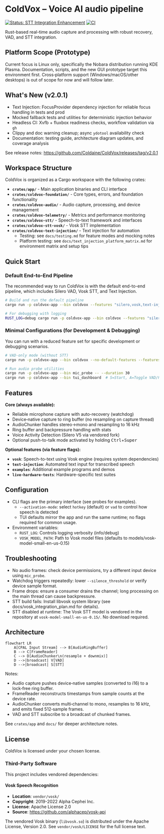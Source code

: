# ColdVox – Voice AI audio pipeline

[![Status: STT Integration Enhancement](https://img.shields.io/badge/Status-STT%20Integration%20Enhancement-blue)](docs/PROJECT_STATUS.md)
[![CI](https://github.com/Coldaine/ColdVox/actions/workflows/ci.yml/badge.svg)](https://github.com/Coldaine/ColdVox/actions/workflows/ci.yml)

Rust-based real-time audio capture and processing with robust recovery, VAD, and STT integration.

## Platform Scope (Prototype)

Current focus is Linux only, specifically the Nobara distribution running KDE Plasma. Documentation, scripts, and the new GUI prototype target this environment first. Cross‑platform support (Windows/macOS/other desktops) is out of scope for now and will follow later.

## What's New (v2.0.1)

- Text Injection: FocusProvider dependency injection for reliable focus handling in tests and prod
- Mocked fallback tests and utilities for deterministic injection behavior
- Headless CI: Xvfb + fluxbox readiness checks, workflow validation via `gh`
- Clippy and doc warning cleanup; async `ydotool` availability check
- Documentation: testing guide, architecture diagram updates, and coverage analysis

See release notes: https://github.com/Coldaine/ColdVox/releases/tag/v2.0.1

## Workspace Structure

ColdVox is organized as a Cargo workspace with the following crates:

- **`crates/app/`** - Main application binaries and CLI interface
- **`crates/coldvox-foundation/`** - Core types, errors, and foundation functionality
- **`crates/coldvox-audio/`** - Audio capture, processing, and device management
- **`crates/coldvox-telemetry/`** - Metrics and performance monitoring
- **`crates/coldvox-stt/`** - Speech-to-text framework and interfaces
- **`crates/coldvox-stt-vosk/`** - Vosk STT implementation
- **`crates/coldvox-text-injection/`** - Text injection for automation
  - Testing: see `docs/testing.md` for feature modes and mocking notes
  - Platform testing: see `docs/text_injection_platform_matrix.md` for environment matrix and setup tips

## Quick Start

### Default End-to-End Pipeline

The recommended way to run ColdVox is with the default end-to-end pipeline, which includes Silero VAD, Vosk STT, and Text Injection.

```bash
# Build and run the default pipeline
cargo run -p coldvox-app --bin coldvox --features "silero,vosk,text-injection"

# For debugging with logging
RUST_LOG=debug cargo run -p coldvox-app --bin coldvox --features "silero,vosk,text-injection"
```

### Minimal Configurations (for Development & Debugging)

You can run with a reduced feature set for specific development or debugging scenarios.

```bash
# VAD-only mode (without STT)
cargo run -p coldvox-app --bin coldvox --no-default-features --features "silero,text-injection"

# Run audio probe utilities
cargo run -p coldvox-app --bin mic_probe -- --duration 30
cargo run -p coldvox-app --bin tui_dashboard  # S=Start, A=Toggle VAD/PTT, R=Reset, Q=Quit
```

## Features

**Core (always available):**
- Reliable microphone capture with auto-recovery (watchdog)
- Device‑native capture to ring buffer (no resampling on capture thread)
- AudioChunker handles stereo→mono and resampling to 16 kHz
- Ring buffer and backpressure handling with stats
- Voice Activity Detection (Silero V5 via vendored fork)
- Optional push-to-talk mode activated by holding <kbd>Ctrl</kbd>+<kbd>Super</kbd>

**Optional features (via feature flags):**
- **`vosk`**: Speech-to-text using Vosk engine (requires system dependencies)
- **`text-injection`**: Automated text input for transcribed speech
- **`examples`**: Additional example programs and demos
- **`live-hardware-tests`**: Hardware-specific test suites

## Configuration

- CLI flags are the primary interface (see probes for examples).
  - `--activation-mode`: select `hotkey` (default) or `vad` to control how speech is detected
  - TUI defaults mirror the app and run the same runtime; no flags required for common usage.
- Environment variables:
  - `RUST_LOG`: Controls logging verbosity (info/debug)
  - `VOSK_MODEL_PATH`: Path to Vosk model files (defaults to models/vosk-model-small-en-us-0.15)

## Troubleshooting

- No audio frames: check device permissions, try a different input device using `mic_probe`.
- Watchdog triggers repeatedly: lower `--silence_threshold` or verify device sample format.
- Frame drops: ensure a consumer drains the channel; long processing on the main thread can cause backpressure.
- STT build fails: Install libvosk system library (see docs/vosk_integration_plan.md for details).
- STT disabled at runtime: The Vosk STT model is vendored in the repository at `vosk-model-small-en-us-0.15/`. No download required.

## Architecture

```mermaid
flowchart LR
    A[CPAL Input Stream] --> B[AudioRingBuffer]
    B --> C[FrameReader]
    C --> D[AudioChunker\n(resample + downmix)]
    D -->|broadcast| V[VAD]
    D -->|broadcast| S[STT]
```

Notes:
- Audio capture pushes device‑native samples (converted to i16) to a lock‑free ring buffer.
- FrameReader reconstructs timestamps from sample counts at the device rate.
- AudioChunker converts multi‑channel to mono, resamples to 16 kHz, and emits fixed 512‑sample frames.
- VAD and STT subscribe to a broadcast of chunked frames.

See `crates/app` and `docs/` for deeper architecture notes.

## License

ColdVox is licensed under your chosen license.

### Third-Party Software

This project includes vendored dependencies:

#### Vosk Speech Recognition
- **Location**: `vendor/vosk/`
- **Copyright**: 2019-2022 Alpha Cephei Inc.
- **License**: Apache License 2.0
- **Source**: https://github.com/alphacep/vosk-api

The vendored Vosk binary (`libvosk.so`) is distributed under the Apache License, Version 2.0.
See `vendor/vosk/LICENSE` for the full license text.
